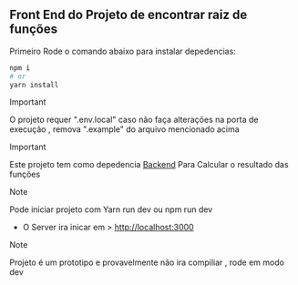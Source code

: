 ## Front End do Projeto de encontrar raiz de funções

Primeiro Rode o comando abaixo para instalar depedencias:

```bash
npm i
# or
yarn install

```
> [!IMPORTANT]
> O projeto requer ".env.local"
> caso não faça alterações na porta de execução , remova ".example" do arquivo mencionado acima


> [!IMPORTANT]
> Este projeto tem como depedencia [Backend](https://github.com/pedrozle/zero-math-back)  Para Calcular o resultado das funções

> [!NOTE]
> Pode iniciar projeto com Yarn run dev ou npm run dev 
- O Server ira inicar em > [http://localhost:3000](http://localhost:3000) 

> [!NOTE]
> Projeto é um prototipo e provavelmente não ira compiliar , rode em modo dev